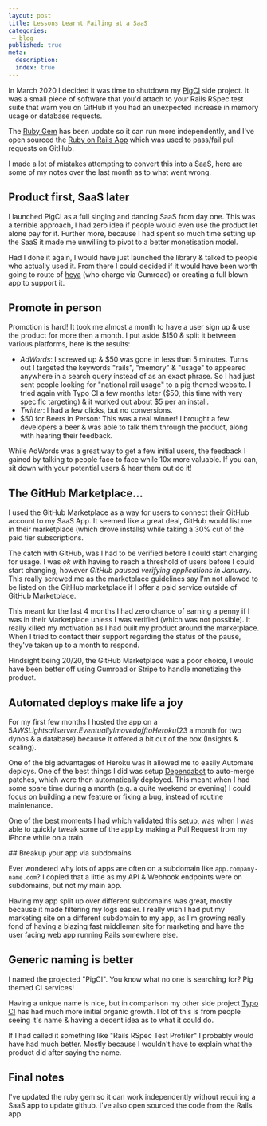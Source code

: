 ```yaml
---
layout: post
title: Lessons Learnt Failing at a SaaS
categories:
 – blog
published: true
meta:
  description: 
  index: true
---
```


In March 2020 I decided it was time to shutdown my [PigCI](https://pigci.com/) side project. It was a small piece of software that you'd attach to your Rails RSpec test suite that warn you on GitHub if you had an unexpected increase in memory usage or database requests.

The [Ruby Gem](https://github.com/PigCI/pig-ci-rails) has been update so it can run more independently, and I've open sourced the [Ruby on Rails App](https://github.com/PigCI/App) which was used to pass/fail pull requests on GitHub.

I made a lot of mistakes attempting to convert this into a SaaS, here are some of my notes over the last month as to what went wrong.

## Product first, SaaS later

I launched PigCI as a full singing and dancing SaaS from day one. This was a terrible approach, I had zero idea if people would even use the product let alone pay for it. Further more, because I had spent so much time setting up the SaaS it made me unwilling to pivot to a better monetisation model.

Had I done it again, I would have just launched the library & talked to people who actually used it. From there I could decided if it would have been worth going to route of [heya](https://github.com/honeybadger-io/heya) (who charge via Gumroad) or creating a full blown app to support it.

## Promote in person

Promotion is hard! It took me almost a month to have a user sign up & use the product for more then a month. I put aside $150 & split it between various platforms, here is the results:

- *AdWords*: I screwed up & $50 was gone in less than 5 minutes. Turns out I targeted the keywords "rails", "memory" & "usage" to appeared anywhere in a search query instead of as an exact phrase. So I had just sent people looking for "national rail usage" to a pig themed website. I tried again with Typo CI a few months later ($50, this time with very specific targeting) & it worked out about $5 per an install.
- *Twitter*: I had a few clicks, but no conversions.
- $50 for Beers in Person: This was a real winner! I brought a few developers a beer & was able to talk them through the product, along with hearing their feedback.

While AdWords was a great way to get a few initial users, the feedback I gained by talking to people face to face while 10x more valuable. If you can, sit down with your potential users & hear them out do it!

## The GitHub Marketplace...

I used the GitHub Marketplace as a way for users to connect their GitHub account to my SaaS App. It seemed like a great deal, GitHub would list me in their marketplace (which drove installs) while taking a 30% cut of the paid tier subscriptions.

The catch with GitHub, was I had to be verified before I could start charging for usage. I was _ok_ with having to reach a threshold of users before I could start changing, however *GitHub paused verifying applications in January*. This really screwed me as the  marketplace guidelines say I'm not allowed to be listed on the GitHub marketplace if I offer a paid service outside of GitHub Marketplace.

This meant for the last 4 months I had zero chance of earning a penny if I was in their Marketplace unless I was verified (which was not possible). It really killed my motivation as I had built my product around the marketplace. When I tried to contact their support regarding the status of the pause, they've taken up to a month to respond.

Hindsight being 20/20, the GitHub Marketplace was a poor choice, I would have been better off using Gumroad or Stripe to handle monetizing the product.

## Automated deploys make life a joy

For my first few months I hosted the app on a $5 AWS Lightsail server. Eventually I moved off to Heroku ($23 a month for two dynos & a database) because it offered a bit out of the box (Insights & scaling).

One of the big advantages of Heroku was it allowed me to easily Automate deploys. One of the best things I did was setup [Dependabot](https://dependabot.com/) to auto-merge patches, which were then automatically deployed. This meant when I had some spare time during a month (e.g. a quite weekend or evening) I could focus on building a new feature or fixing a bug, instead of routine maintenance.

One of the best moments I had which validated this setup, was when I was able to quickly tweak some of the app by making a Pull Request from my iPhone while on a train.

## Breakup your app via subdomains

Ever wondered why lots of apps are often on a subdomain like `app.company-name.com`? I copied that a little as my API & Webhook endpoints were on subdomains, but not my main app.

Having my app split up over different subdomains was great, mostly because it made filtering my logs easier. I really wish I had put my marketing site on a different subdomain to my app, as I'm growing really fond of having a blazing fast middleman site for marketing and have the user facing web app running Rails somewhere else.

## Generic naming is better

I named the projected "PigCI". You know what no one is searching for? Pig themed CI services!

Having a unique name is nice, but in comparison my other side project [Typo CI](https://typoci.com/) has had much more initial organic growth. I lot of this is from people seeing it's name & having a decent idea as to what it could do.

If I had called it something like "Rails RSpec Test Profiler" I probably would have had much better. Mostly because I wouldn't have to explain what the product did after saying the name.

## Final notes

I've updated the ruby gem so it can work independently without requiring a SaaS app to update github. I've also open sourced the code from the Rails app.
